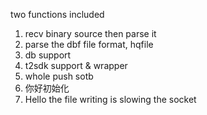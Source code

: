two functions included
1. recv binary source then parse it
2. parse the dbf file format, hqfile
3. db support
4. t2sdk support & wrapper
5. whole push sotb
6. 你好初始化
7. Hello the file writing is slowing the socket
